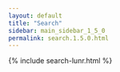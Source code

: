 ```yaml
---
layout: default
title: "Search"
sidebar: main_sidebar_1_5_0
permalink: search.1.5.0.html
---
```


{% include search-lunr.html %}

